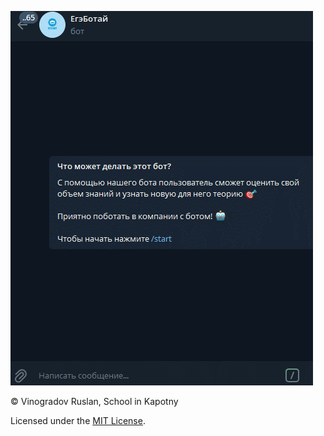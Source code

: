 ![preview](prev.gif)


© Vinogradov Ruslan, School in Kapotny

Licensed under the [MIT License](LICENSE).